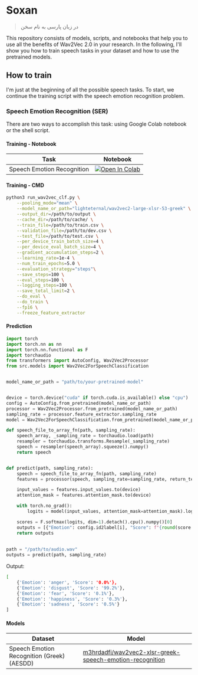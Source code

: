 # Soxan
> در زبان پارسی به نام سخن


This repository consists of models, scripts, and notebooks that help you to use all the benefits of Wav2Vec 2.0 in your research. 
In the following, I'll show you how to train speech tasks in your dataset and how to use the pretrained models.

## How to train

I'm just at the beginning of all the possible speech tasks. To start, we continue the training script with the speech emotion recognition problem.

### Speech Emotion Recognition (SER)

There are two ways to accomplish this task: using Google Colab notebook or the shell script.

#### Training - Notebook

| Task                       	| Notebook                                                                                                                                                                                           	|
|----------------------------	|----------------------------------------------------------------------------------------------------------------------------------------------------------------------------------------------------	|
| Speech Emotion Recognition 	| [![Open In Colab](https://colab.research.google.com/assets/colab-badge.svg)](https://colab.research.google.com/github/m3hrdadfi/soxan/blob/main/notebooks/Emotion_recognition_in_Greek_speech_using_Wav2Vec2.ipynb) 	|

#### Training - CMD

```bash
python3 run_wav2vec_clf.py \
    --pooling_mode="mean" \
    --model_name_or_path="lighteternal/wav2vec2-large-xlsr-53-greek" \
    --output_dir=/path/to/output \
    --cache_dir=/path/to/cache/ \
    --train_file=/path/to/train.csv \
    --validation_file=/path/to/dev.csv \
    --test_file=/path/to/test.csv \
    --per_device_train_batch_size=4 \
    --per_device_eval_batch_size=4 \
    --gradient_accumulation_steps=2 \
    --learning_rate=1e-4 \
    --num_train_epochs=5.0 \
    --evaluation_strategy="steps"\
    --save_steps=100 \
    --eval_steps=100 \
    --logging_steps=100 \
    --save_total_limit=2 \
    --do_eval \
    --do_train \
    --fp16 \
    --freeze_feature_extractor
```

#### Prediction
```python
import torch
import torch.nn as nn
import torch.nn.functional as F
import torchaudio
from transformers import AutoConfig, Wav2Vec2Processor
from src.models import Wav2Vec2ForSpeechClassification


model_name_or_path = "path/to/your-pretrained-model"


device = torch.device("cuda" if torch.cuda.is_available() else "cpu")
config = AutoConfig.from_pretrained(model_name_or_path)
processor = Wav2Vec2Processor.from_pretrained(model_name_or_path)
sampling_rate = processor.feature_extractor.sampling_rate
model = Wav2Vec2ForSpeechClassification.from_pretrained(model_name_or_path).to(device)

def speech_file_to_array_fn(path, sampling_rate):
    speech_array, _sampling_rate = torchaudio.load(path)
    resampler = torchaudio.transforms.Resample(_sampling_rate)
    speech = resampler(speech_array).squeeze().numpy()
    return speech


def predict(path, sampling_rate):
    speech = speech_file_to_array_fn(path, sampling_rate)
    features = processor(speech, sampling_rate=sampling_rate, return_tensors="pt", padding=True)

    input_values = features.input_values.to(device)
    attention_mask = features.attention_mask.to(device)

    with torch.no_grad():
        logits = model(input_values, attention_mask=attention_mask).logits

    scores = F.softmax(logits, dim=1).detach().cpu().numpy()[0]
    outputs = [{"Emotion": config.id2label[i], "Score": f"{round(score * 100, 3):.1f}%"} for i, score in enumerate(scores)]
    return outputs
    
    
path = "/path/to/audio.wav"
outputs = predict(path, sampling_rate)    
```

Output: 
```bash
[
    {'Emotion': 'anger', 'Score': '0.0%'},
    {'Emotion': 'disgust', 'Score': '99.2%'},
    {'Emotion': 'fear', 'Score': '0.1%'},
    {'Emotion': 'happiness', 'Score': '0.3%'},
    {'Emotion': 'sadness', 'Score': '0.5%'}
]
```

#### Models

| Dataset                                    	| Model                                                                                                                                       	|
|--------------------------------------------	|---------------------------------------------------------------------------------------------------------------------------------------------	|
| Speech Emotion Recognition (Greek) (AESDD) 	| [m3hrdadfi/wav2vec2-xlsr-greek-speech-emotion-recognition](https://huggingface.co/m3hrdadfi/wav2vec2-xlsr-greek-speech-emotion-recognition) 	|
